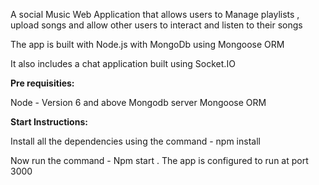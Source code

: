 A social Music Web Application that allows users to Manage playlists , upload songs and allow other users to interact and listen to their songs

The app is built with Node.js with MongoDb using Mongoose ORM 

It also includes a chat application built using Socket.IO

<Strong> Pre requisities: </Strong>

Node - Version 6 and above
Mongodb server 
Mongoose ORM

<strong> Start Instructions: </strong>

Install all the dependencies using the command -  npm install

Now run the command - 
Npm start . The app is configured to run at port 3000
